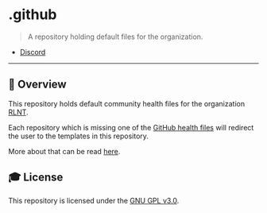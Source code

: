 # **.github**

> A repository holding default files for the organization.

- [Discord][discord]

---

## **📑 Overview**
This repository holds default community health files for the organization [RLNT].

Each repository which is missing one of the [GitHub health files][health files] will redirect the user to the templates in this repository.

More about that can be read [here][default health files docs].


## **🎓 License**
This repository is licensed under the [GNU GPL v3.0][license].


<!-- Links -->
[discord]: https://discordapp.com/invite/Q3qxws6
[RLNT]: https://github.com/RLNT/
[health files]: https://docs.github.com/en/free-pro-team@latest/github/building-a-strong-community/creating-a-default-community-health-file#supported-file-types
[default health files docs]: https://docs.github.com/en/free-pro-team@latest/github/building-a-strong-community/creating-a-default-community-health-file
[license]: LICENSE.md
